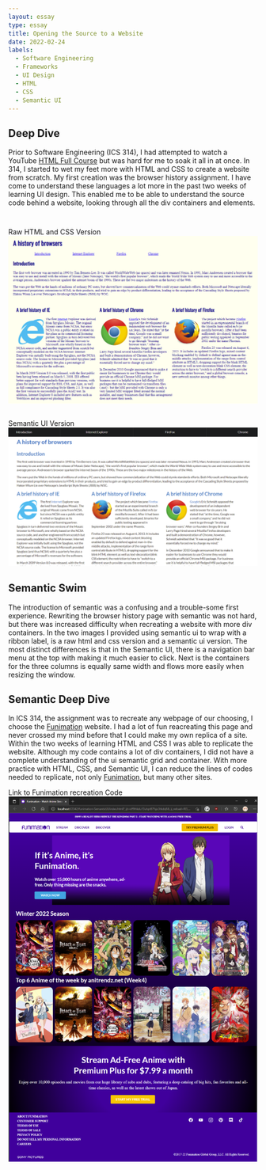 ```yaml
---
layout: essay
type: essay
title: Opening the Source to a Website
date: 2022-02-24
labels:
  - Software Engineering
  - Frameworks
  - UI Design
  - HTML
  - CSS
  - Semantic UI
---
```

## Deep Dive
Prior to Software Engineering (ICS 314), I had attempted to watch a YouTube <a href="https://www.youtube.com/watch?v=pQN-pnXPaVg">HTML Full Course</a> but was hard for me to soak it all in at once. In 314, I started to wet my feet more with HTML and CSS to create a website from scratch. My first creation was the browser history assignment. I have come to understand these languages a lot more in the past two weeks of learning UI design. This enabled me to be able to understand the source code behind a website, looking through all the div containers and elements.

<div class="ui grid container">
  <div class="row">
    <div style="padding-top: 2em; width: inherit;" class="ui floated rounded left image">
      <div class="ui medium purple right ribbon label">
        Raw HTML and CSS Version
      </div>
      <img src="../images/historyOfBrowsers-SS.png" alt="Raw HTML CSS page">
    </div>
  </div>
  <div class="row">
    <div style="padding-top: 2em; width: inherit" class="ui floated rounded right image">
      <div style="position-y: 1em" class="ui medium green right ribbon label">
        Semantic UI Version
      </div>
    <img src="../images/historyOfBrowsers-semanticui-SS.png" alt="Semantic UI page">
    </div>
  </div>
</div>

## Semantic Swim

The introduction of semantic was a confusing and a trouble-some first experience. Rewriting the browser history page with semantic was not hard, but there was increased difficulty when recreating a website with more div containers. In the two images I provided using semantic ui to wrap with a ribbon label, is a raw html and css version and a semantic ui version. The most distinct differences is that in the Semantic UI, there is a navigation bar menu at the top with making it much easier to click. Next is the containers for the three columns is equally same width and flows more easily when resizing the window. 

## Semantic Deep Dive
In ICS 314, the assignment was to recreate any webpage of our choosing, I choose the <a href="https://www.funimation.com/">Funimation</a> website. I had a lot of fun reacreating this page and never crossed my mind before that I could make my own replica of a site. Within the two weeks of learning HTML and CSS I was able to replicate the website. Although my code contains a lot of div containers, I did not have a complete understanding of the ui semantic grid and container. With more practice with HTML, CSS, and Semantic UI, I can reduce the lines of codes needed to replicate, not only <a href="https://www.funimation.com/">Funimation</a>, but many other sites.

<div class="ui floated rounded image">
  <div class="ui medium pink right ribbon label">
    <a style="text-decoration: none;" class="ui black label" href="https://github.com/Louie808/funimation-SemanticUI"><i class="large github icon"></i>Link to Funimation recreation Code</a>
  </div>
    <img src="../images/funimation-semanticUI-recreation.png" alt="Funimation Reacreation Screenshot" style="">
</div>

<br><br><br>

